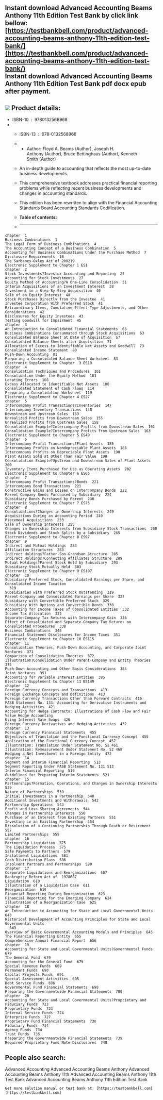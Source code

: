 Instant download **Advanced Accounting Beams Anthony 11th Edition Test Bank** by click link bellow:  
[https://testbankbell.com/product/advanced-accounting-beams-anthony-11th-edition-test-bank/](https://testbankbell.com/product/advanced-accounting-beams-anthony-11th-edition-test-bank/)  
**Instant download Advanced Accounting Beams Anthony 11th Edition Test Bank pdf docx epub after payment.**
----------------------------------------------------------------------------------------------------------


![](https://testbankbell.com/wp-content/uploads/2023/05/advanced-accounting-beams-anthony-11th-tb.jpg)
**Product details:**
--------------------


* ISBN-10 ‏ : ‎ 9780132568968
* * ISBN-13 ‏ : ‎ 978-0132568968
  * * Author: Floyd A. Beams (Author), Joseph H. Anthony (Author), Bruce Bettinghaus (Author), Kenneth Smith (Author)
   
  * An in-depth guide to accounting that reflects the most up-to-date business developments.
 
  * This comprehensive textbook addresses practical financial reporting problems while reflecting recent business developments and changes in accounting standards.
 
  * This edition has been rewritten to align with the Financial Accounting Standards Board Accounting Standards Codification.
  * **Table of contents:**
  * ----------------------
 
```
chapter  1
Business Combinations  1
The Legal Form of Business Combinations  4
The Accounting Concept of a Business Combination  5
Accounting for Business Combinations Under the Purchase Method  7
Disclosure Requirements  16
The Sarbanes-Oxley Act of 200219
Electronic Supplement to Chapter 1 ES1
chapter  2
Stock Investments?Investor Accounting and Reporting  27
Accounting for Stock Investments  27
Equity Method of Accounting?A One-Line Consolidation  31
Interim Acquisitions of an Investment Interest  38
Investment in a Step-By-Step Acquisition  40
Sale of an Equity Interest  40
Stock Purchases Directly from the Investee  41
Investee Corporation With Preferred Stock  41
Extraordinary Items, Cumulative-Effect-Type Adjustments, and Other Considerations  42
Disclosures for Equity Investees  43
Testing Goodwill for Impairment  45
chapter  3
An Introduction to Consolidated Financial Statements  63
Business Combinations Consummated through Stock Acquisitions  63
Consolidated Balance Sheet at Date of Acquisition  67
Consolidated Balance Sheets after Acquisition  71
Allocation of Excess to Identifiable Net Assets and Goodwill  73
Consolidated Income Statement  80
Push-Down Accounting  81
Preparing a Consolidated Balance Sheet Worksheet  83
Electronic Supplement to Chapter  3 ES19
chapter  4
Consolidation Techniques and Procedures  101
Consolidation Under the Equity Method  101
Locating Errors  108
Excess Allocated to Identifiable Net Assets  108
Consolidated Statement of Cash Flows  114
Preparing a Consolidation Worksheet  119
Electronic Supplement to Chapter 4 ES27
chapter  5
Intercompany Profit Transactions?Inventories  147
Intercompany Inventory Transactions  148
Downstream and Upstream Sales  153
Unrealized Profits from Downstream Sales  155
Unrealized Profits from Upstream Sales  158
Consolidation Example?Intercompany Profits from Downstream Sales  161
Consolidation Example?Intercompany Profits from Upstream Sales  163
Electronic Supplement to Chapter 5 ES49
chapter  6
Intercompany Profit Transactions?Plant Assets  185
Intercompany Profits on Nondepreciable Plant Assets  185
Intercompany Profits on Depreciable Plant Assets  190
Plant Assets Sold at Other Than Fair Value  198
Consolidation Example?Upstream and Downstream Sales of Plant Assets  200
Inventory Items Purchased for Use as Operating Assets  202
Electronic Supplement to Chapter 6 ES65
chapter  7
Intercompany Profit Transactions?Bonds  221
Intercompany Bond Transactions  221
Constructive Gains and Losses on Intercompany Bonds  222
Parent Company Bonds Purchased by Subsidiary  224
Subsidiary Bonds Purchased by Parent  230
Electronic Supplement to Chapter 7 ES75
chapter  8
Consolidations?Changes in Ownership Interests  249
Acquisitions During an Accounting Period  249
Piecemeal Acquisitions  253
Sale of Ownership Interests  255
Changes in Ownership Interests from Subsidiary Stock Transactions  260
Stock Dividends and Stock Splits by a Subsidiary  265
Electronic Supplement to Chapter 8 ES97
chapter  9
Indirect and Mutual Holdings  283
Affiliation Structures  283
Indirect Holdings?Father-Son-Grandson Structure  285
Indirect Holdings?Connecting Affiliates Structure  289
Mutual Holdings?Parent Stock Held by Subsidiary  293
Subsidiary Stock Mutually Held  303
Electronic Supplement to Chapter 9 ES107
chapter  10
Subsidiary Preferred Stock, Consolidated Earnings per Share, and Consolidated Income Taxation
  319
Subsidiaries with Preferred Stock Outstanding  319
Parent-Company and Consolidated Earnings per Share  327
Subsidiary with Convertible Preferred Stock  329
Subsidiary With Options and Convertible Bonds  330
Accounting for Income Taxes of Consolidated Entities  332
Income Tax Allocation  333
Separate-Company Tax Returns with Intercompany Gain  336
Effect of Consolidated and Separate-Company Tax Returns on Consolidated Procedures  338
Business Combinations  348
Financial Statement Disclosures for Income Taxes  351
Electronic Supplement to Chapter 10 ES115
chapter  11
Consolidation Theories, Push-Down Accounting, and Corporate Joint Ventures  371
Comparison of Consolidation Theories  372
Illustration?Consolidation Under Parent-Company and Entity Theories  375
Push-Down Accounting and Other Basis Considerations  384
Joint Ventures  391
Accounting for Variable Interest Entities  395
Electronic Supplement to Chapter 11 ES149
chapter  12
Foreign Currency Concepts and Transactions  413
Foreign Exchange Concepts and Definitions  413
Foreign Currency Transactions Other than Forward Contracts  416
FASB Statement No. 133: Accounting for Derivative Instruments and Hedging Activities  421
Accounting for Hedge Contracts: Illustrations of Cash Flow and Fair Value Hedge Accounting
Using Interest Rate Swaps  426
Foreign Currency Derivatives and Hedging Activities  432
chapter  13
Foreign Currency Financial Statements  455
Objectives of Translation and the Functional Currency Concept  455
Application of the Functional Currency Concept  457
Illustration: Translation Under Statement No. 52 461
Illustration: Remeasurement Under Statement No. 52 468
Hedging a Net Investment in a Foreign Entity  472
chapter  14
Segment and Interim Financial Reporting  513
Segment Reporting Under FASB Statement No. 131 513
Interim Financial Reporting  519
Guidelines for Preparing Interim Statements  521
chapter  15
Partnerships?Formation, Operations, and Changes in Ownership Interests  539
Nature of Partnerships  539
Initial Investments in a Partnership  540
Additional Investments and Withdrawals  542
Partnership Operations  543
Profit and Loss Sharing Agreements  544
Changes in Partnership Interests  550
Purchase of an Interest from Existing Partners  551
Investing in an Existing Partnership  554
Dissolution of a Continuing Partnership Through Death or Retirement  557
Limited Partnerships  559
chapter  16
Partnership Liquidation  575
The Liquidation Process  575
Safe Payments to Partners  579
Installment Liquidations  581
Cash Distribution Plans  586
Insolvent Partners and Partnerships  590
chapter  17
Corporate Liquidations and Reorganizations  607
Bankruptcy Reform Act of  1978607
Liquidation  610
Illustration of a Liquidation Case  611
Reorganization  619
Financial Reporting During Reorganization  623
Financial Reporting for the Emerging Company  624
Illustration of a Reorganization Case  625
chapter  18
An Introduction to Accounting for State and Local Governmental Units  643
Historical Development of Accounting Principles for State and Local Governmental Units
  643
Overview of Basic Governmental Accounting Models and Principles  645
The Financial Reporting Entity  655
Comprehensive Annual Financial Report  656
chapter  19
Accounting for State and Local Governmental Units?Governmental Funds  679
The General Fund  679
Accounting for the General Fund  679
Special Revenue Funds  689
Permanent Funds  690
Capital Projects Funds  691
Special Assessment Activities  695
Debt Service Funds  696
Governmental Fund Financial Statements  698
Preparing the Governmentwide Financial Statements  700
chapter  20
Accounting for State and Local Governmental Units?Proprietary and Fiduciary Funds  723
Proprietary Funds  723
Internal Service Funds  724
Enterprise Funds  727
Proprietary Fund Financial Statements  730
Fiduciary Funds  734
Agency Funds  734
Trust Funds  736
Preparing the Governmentwide Financial Statements  739
Required Proprietary Fund Note Disclosures  740
```

**People also search:**
-----------------------


Advanced Accounting
Advanced Accounting Beams Anthony
Advanced Accounting Beams Anthony 11th
Advanced Accounting Beams Anthony 11th Test Bank
Advanced Accounting Beams Anthony 11th Edition Test Bank


    Get more solution manual or test bank at: [https://testbankbell.com](https://testbankbell.com)
